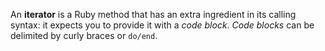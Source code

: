 An **iterator** is a Ruby method that has an extra ingredient in its calling syntax: it expects you to provide it with a *code block*.
*Code blocks* can be delimited by curly braces or `do/end`.

